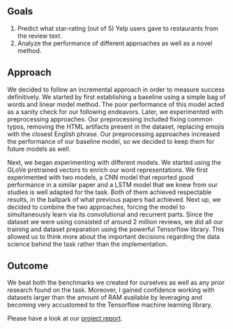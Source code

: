 ## Goals
1. Predict what star-rating (out of 5) Yelp users gave to restaurants from the review text.
2. Analyze the performance of different approaches as well as a novel method.

## Approach
We decided to follow an incremental approach in order to measure success definitively. We started by first establishing a baseline using a simple bag of words and linear model method. The poor performance of this model acted as a sanity check for our following endeavors. Later, we experimented with preprocessing approaches. Our preprocessing included fixing common typos, removing the HTML artifacts present in the dataset, replacing emojis with the closest English phrase. Our preprocessing approaches increased the performance of our baseline model, so we decided to keep them for future models as well.

Next, we began experimenting with different models. We started using the GLoVe pretrained vectors to enrich our word representations. We first experimented with two models, a CNN model that reported good performance in a similar paper and a LSTM model that we knew from our studies is well adapted for the task. Both of them achieved respectable results, in the ballpark of what previous papers had achieved. Next up, we decided to combine the two approaches, forcing the model to simultaneously learn via its convolutional and recurrent parts. Since the dataset we were using consisted of around 2 million reviews, we did all our training and dataset preparation using the powerful Tensorflow library. This allowed us to think more about the important decisions regarding the data science behind the task rather than the implementation.

## Outcome
We beat both the benchmarks we created for ourselves as well as any prior research found on the task. Moreover, I gained confidence working with datasets larger than the amount of RAM available by leveraging and becoming very accustomed to the Tensorflow machine learning library.

Please have a look at our [project report](http://bit.ly/yelp-nlu-report).
